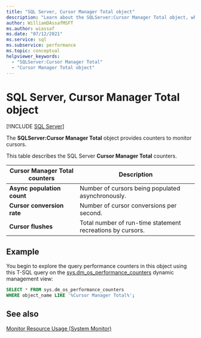 ```yaml
---
title: "SQL Server, Cursor Manager Total object"
description: "Learn about the SQLServer:Cursor Manager Total object, which provides counters to monitor cursors in SQL Server."
author: WilliamDAssafMSFT
ms.author: wiassaf
ms.date: "07/12/2021"
ms.service: sql
ms.subservice: performance
ms.topic: conceptual
helpviewer_keywords:
  - "SQLServer:Cursor Manager Total"
  - "Cursor Manager Total object"
---
```

# SQL Server, Cursor Manager Total object
 [!INCLUDE [SQL Server](../../includes/applies-to-version/sqlserver.md)]

  The **SQLServer:Cursor Manager Total** object provides counters to monitor cursors.  
  
 This table describes the SQL Server **Cursor Manager Total** counters.  
  
|Cursor Manager Total counters|Description|  
|-----------------------------------|-----------------|  
|**Async population count**|Number of cursors being populated asynchronously.|  
|**Cursor conversion rate**|Number of cursor conversions per second.|  
|**Cursor flushes**|Total number of run-time statement recreations by cursors.|  

## Example

You begin to explore the query performance counters in this object using this T-SQL query on the [sys.dm_os_performance_counters](../system-dynamic-management-views/sys-dm-os-performance-counters-transact-sql.md) dynamic management view:

```sql
SELECT * FROM sys.dm_os_performance_counters
WHERE object_name LIKE '%Cursor Manager Total%';
```  
  
## See also  
 [Monitor Resource Usage &#40;System Monitor&#41;](../../relational-databases/performance-monitor/monitor-resource-usage-system-monitor.md)  
  
  
